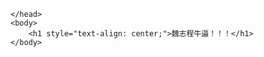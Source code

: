 
<html>
	<head>
		<meta charset="UTF-8">
		
	</head>
	<body>
		<h1 style="text-align: center;">魏志程牛逼！！！</h1>
	</body>
</html>

